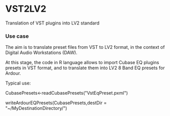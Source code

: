 # VST2LV2
Translation of VST plugins into LV2 standard

### Use case

The aim is to translate preset files from VST to LV2 format, in the context of Digital Audio Workstations (DAW).

At this stage, the code in R language allows to import Cubase EQ plugins presets in VST format, and to translate them into LV2 8 Band EQ presets for Ardour.

Typical use:

CubasePresets<-readCubasePresets("VstEqPreset.pxml")

writeArdourEQPresets(CubasePresets,destDir = "~/MyDestinationDirectory/")

